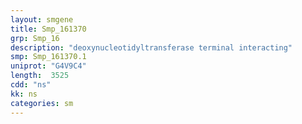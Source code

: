 ```yaml
---
layout: smgene
title: Smp_161370
grp: Smp_16
description: "deoxynucleotidyltransferase terminal interacting"
smp: Smp_161370.1
uniprot: "G4V9C4"
length:  3525
cdd: "ns"
kk: ns
categories: sm
---
```


